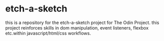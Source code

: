 # etch-a-sketch
this is a repository for the etch-a-sketch project for The Odin Project.
this project reinforces skills in dom manipulation, event listeners, flexbox etc.within javascript/html/css workflows.
